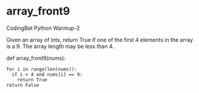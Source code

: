 # array_front9
CodingBat Python Warmup-2

Given an array of ints, return True if one of the first 4 elements in the array is a 9. The array length may be less than 4.

def array_front9(nums):
  
    for i in range(len(nums)):
      if i < 4 and nums[i] == 9:
        return True
    return False
